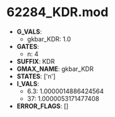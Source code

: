 # 62284_KDR.mod

- **G_VALS**:
  - gkbar_KDR: 1.0
- **GATES**:
  - n: 4
- **SUFFIX**: KDR
- **GMAX_NAME**: gkbar_KDR
- **STATES**: ['n']
- **I_VALS**:
  - 6.3: 1.0000014886424564
  - 37: 1.0000053171477408
- **ERROR_FLAGS**: []
